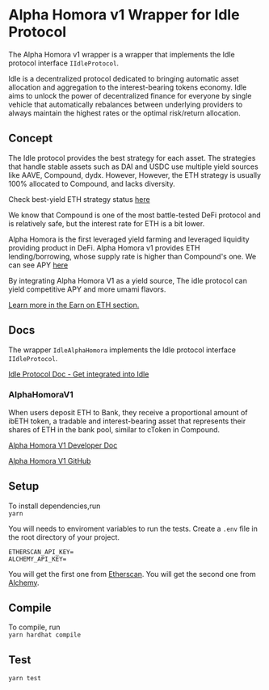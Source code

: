 # Alpha Homora v1 Wrapper for Idle Protocol

The Alpha Homora v1 wrapper is a wrapper that implements the Idle protocol interface `IIdleProtocol`.

Idle is a decentralized protocol dedicated to bringing automatic asset allocation and aggregation to the interest-bearing tokens economy. Idle aims to unlock the power of decentralized finance for everyone by single vehicle that automatically rebalances between underlying providers to always maintain the highest rates or the optimal risk/return allocation.

## Concept

The Idle protocol provides the best strategy for each asset. The strategies that handle stable assets such as DAI and USDC use multiple yield sources like AAVE, Compound, dydx. However, However, the ETH strategy is usually 100% allocated to Compound, and lacks diversity.

Check best-yield ETH strategy status [here](https://idle.finance/#/dashboard/stats/best/WETH)

We know that Compound is one of the most battle-tested DeFi protocol and is relatively safe, but the interest rate for ETH is a bit lower.

Alpha Homora is the first leveraged yield farming and leveraged liquidity providing product in DeFi.
Alpha Homora v1 provides ETH lending/borrowing, whose supply rate is higher than Compound's one. We can see APY [here](https://homora.alphafinance.io/earn)

By integrating Alpha Homora V1 as a yield source, The idle protocol can yield competitive APY and more umami flavors.

[Learn more in the Earn on ETH section.](https://alphafinancelab.gitbook.io/alpha-homora/#earn-on-eth)

## Docs

The wrapper `IdleAlphaHomora` implements the Idle protocol interface `IIdleProtocol`.

[Idle Protocol Doc - Get integrated into Idle](https://developers.idle.finance/integrators/get-integrated-into-idle)

### AlphaHomoraV1

When users deposit ETH to Bank, they receive a proportional amount of ibETH token, a tradable and interest-bearing asset that represents their shares of ETH in the bank pool, similar to cToken in Compound.

[Alpha Homora V1 Developer Doc](https://alphafinancelab.gitbook.io/alpha-homora-developer-doc/become-to-the-lender-of-alpha-homora-v1)

[Alpha Homora V1 GitHub](https://github.com/AlphaFinanceLab/alphahomora)

## Setup

To install dependencies,run  
`yarn`

You will needs to enviroment variables to run the tests.
Create a `.env` file in the root directory of your project.

```
ETHERSCAN_API_KEY=
ALCHEMY_API_KEY=
```

You will get the first one from [Etherscan](https://etherscan.io/).
You will get the second one from [Alchemy](https://dashboard.alchemyapi.io/).

## Compile

To compile, run  
`yarn hardhat compile`

## Test

`yarn test`
